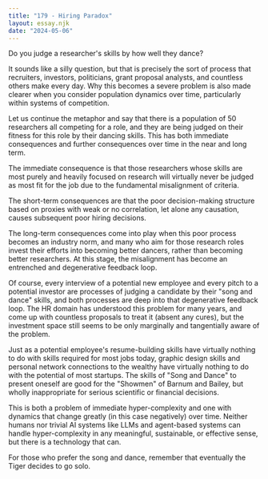 ```yaml
---
title: "179 - Hiring Paradox"
layout: essay.njk
date: "2024-05-06"
---
```


Do you judge a researcher's skills by how well they dance?

It sounds like a silly question, but that is precisely the sort of process that recruiters, investors, politicians, grant proposal analysts, and countless others make every day. Why this becomes a severe problem is also made clearer when you consider population dynamics over time, particularly within systems of competition.

Let us continue the metaphor and say that there is a population of 50 researchers all competing for a role, and they are being judged on their fitness for this role by their dancing skills. This has both immediate consequences and further consequences over time in the near and long term.

The immediate consequence is that those researchers whose skills are most purely and heavily focused on research will virtually never be judged as most fit for the job due to the fundamental misalignment of criteria.

The short-term consequences are that the poor decision-making structure based on proxies with weak or no correlation, let alone any causation, causes subsequent poor hiring decisions.

The long-term consequences come into play when this poor process becomes an industry norm, and many who aim for those research roles invest their efforts into becoming better dancers, rather than becoming better researchers. At this stage, the misalignment has become an entrenched and degenerative feedback loop.

Of course, every interview of a potential new employee and every pitch to a potential investor are processes of judging a candidate by their "song and dance" skills, and both processes are deep into that degenerative feedback loop. The HR domain has understood this problem for many years, and come up with countless proposals to treat it (absent any cures), but the investment space still seems to be only marginally and tangentially aware of the problem.

Just as a potential employee's resume-building skills have virtually nothing to do with skills required for most jobs today, graphic design skills and personal network connections to the wealthy have virtually nothing to do with the potential of most startups. The skills of "Song and Dance" to present oneself are good for the "Showmen" of Barnum and Bailey, but wholly inappropriate for serious scientific or financial decisions.

This is both a problem of immediate hyper-complexity and one with dynamics that change greatly (in this case negatively) over time. Neither humans nor trivial AI systems like LLMs and agent-based systems can handle hyper-complexity in any meaningful, sustainable, or effective sense, but there is a technology that can.

For those who prefer the song and dance, remember that eventually the Tiger decides to go solo.
